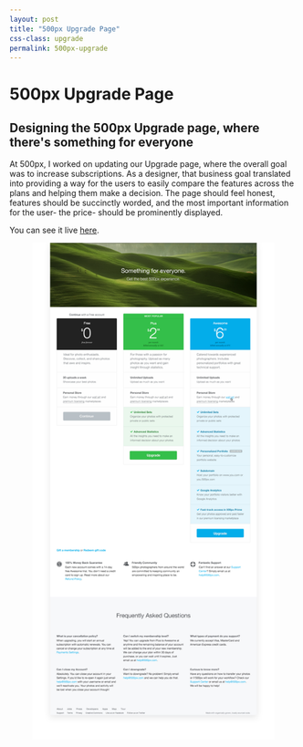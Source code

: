 ```yaml
---
layout: post
title: "500px Upgrade Page"
css-class: upgrade
permalink: 500px-upgrade
---
```

<div class='block_container text_align_center'>
	<h1>500px Upgrade Page</h1>
	<h2>Designing the 500px Upgrade page, where there's something for everyone</h2>
	<div class='divider'></div>
</div>

<section>
	<div class='block_container'>
		<p>At 500px, I worked on updating our Upgrade page, where the overall goal was to increase subscriptions. As a designer, that business goal translated into providing a way for the users to easily compare the features across the plans and helping them make a decision. The page should feel honest, features should be succinctly worded, and the most important information for the user- the price- should be prominently displayed.</p>
		<p>You can see it live <a href="https://500px.com/upgrade" target='_blank'>here</a>.</p>
		<figure>
			<img src="/img/500px_pricing_table_fullpage.png">
		</figure>
	</div>
</section>
